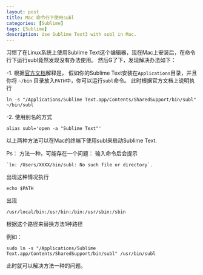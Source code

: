 ```yaml
---
layout: post
title: Mac 命令行下使用subl
categories: [Sublime]
tags: [Sublime]
description: Use Sublime Text3 with subl in Mac.
---
```


习惯了在Linux系统上使用Sublime Text这个编辑器，现在Mac上安装后，在命令行下运行subl竟然发现没有办法使用。
然后G了下，发现解决办法如下：

-1.
根据<a href="https://www.sublimetext.com/docs/3/osx_command_line.html">官方文档</a>解释是，
假如你的Sublime Text安装在`Applications`目录，并且你将 `~/bin` 目录放入`PATH`中，你可以运行`subl`命令。
此时根据官方文档上说明执行

    ln -s "/Applications/Sublime Text.app/Contents/SharedSupport/bin/subl" ~/bin/subl

-2. 使用别名的方式

    alias subl='open -a "Sublime Text"'

以上两种方法可以在Mac的终端下使用subl来启动Sublime Text.

Ps： 方法一种，可能存在一个问题：
输入命令后会提示

    `ln: /Users/XXXX/bin/subl: No such file or directory`.

出现这种情况执行

    echo $PATH

出现

    /usr/local/bin:/usr/bin:/bin:/usr/sbin:/sbin

根据这个路径来替换方法1种路径

例如：

    sudo ln -s "/Applications/Sublime Text.app/Contents/SharedSupport/bin/subl" /usr/bin/subl

此时就可以解决方法一种的问题。
